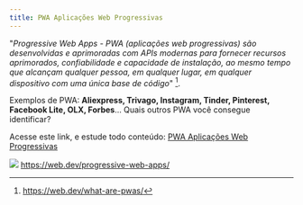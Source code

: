 ```yaml
---
title: PWA Aplicações Web Progressivas
---
```


"*Progressive Web Apps - PWA (aplicações web progressivas) são desenvolvidas e aprimoradas com APIs modernas para fornecer recursos aprimorados, 
confiabilidade e capacidade de instalação, ao mesmo tempo que alcançam qualquer pessoa, em qualquer lugar, 
em qualquer dispositivo com uma única base de código*" [^1].

Exemplos de PWA: **Aliexpress, Trivago, Instagram, Tinder, Pinterest, Facebook Lite, OLX, Forbes**... Quais outros PWA você consegue identificar?

Acesse este link, e estude todo conteúdo: [PWA Aplicações Web Progressivas](https://web.dev/progressive-web-apps/)  

![](https://web-dev.imgix.net/image/tcFciHGuF3MxnTr1y5ue01OGLBn2/LvIq0sbMK73ycjb2yomw.svg)
https://web.dev/progressive-web-apps/ 



[^1]: https://web.dev/what-are-pwas/
